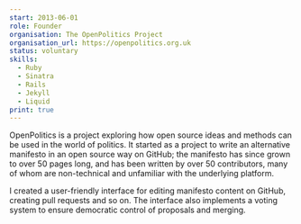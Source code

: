 ```yaml
---
start: 2013-06-01
role: Founder
organisation: The OpenPolitics Project
organisation_url: https://openpolitics.org.uk
status: voluntary
skills:
  - Ruby
  - Sinatra
  - Rails
  - Jekyll
  - Liquid
print: true
---
```

OpenPolitics is a project exploring how open source ideas and methods can be used in the world of politics. It started as a project to write an alternative manifesto in an open source way on GitHub; the manifesto has since grown to over 50 pages long, and has been written by over 50 contributors, many of whom are non-technical and unfamiliar with the underlying platform.

I created a user-friendly interface for editing manifesto content on GitHub, creating pull requests and so on. The interface also implements a voting system to ensure democratic control of proposals and merging.